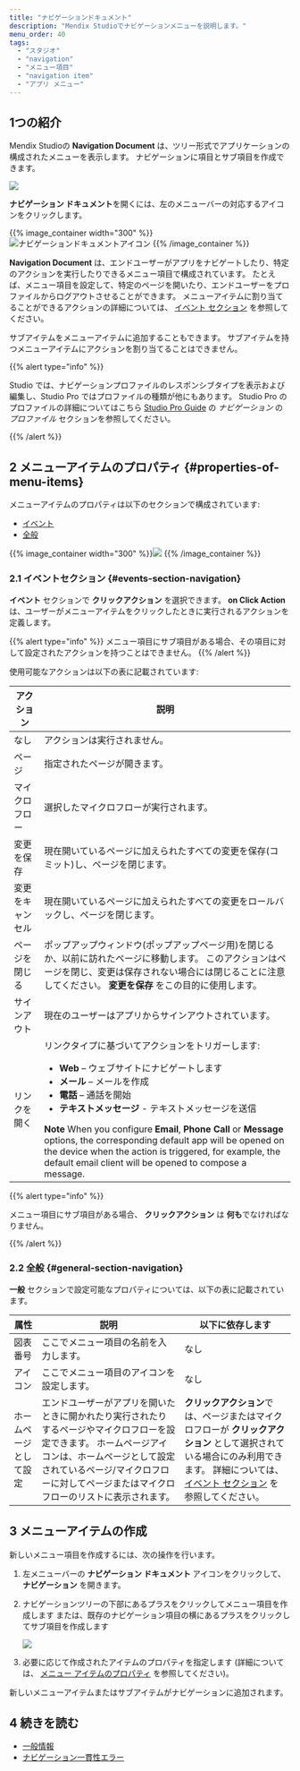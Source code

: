 ```yaml
---
title: "ナビゲーションドキュメント"
description: "Mendix Studioでナビゲーションメニューを説明します。"
menu_order: 40
tags:
  - "スタジオ"
  - "navigation"
  - "メニュー項目"
  - "navigation item"
  - "アプリ メニュー"
---
```


## 1つの紹介

Mendix Studioの **Navigation Document** は、ツリー形式でアプリケーションの構成されたメニューを表示します。 ナビゲーションに項目とサブ項目を作成できます。

![](attachments/navigation/navigation-vs-app.png)

**ナビゲーション ドキュメント**を開くには、左のメニューバーの対応するアイコンをクリックします。

{{% image_container width="300" %}}![ナビゲーションドキュメントアイコン](attachments/navigation/navigation-icon.png)
{{% /image_container %}}

**Navigation Document** は、エンドユーザーがアプリをナビゲートしたり、特定のアクションを実行したりできるメニュー項目で構成されています。 たとえば、メニュー項目を設定して、特定のページを開いたり、エンドユーザーをプロファイルからログアウトさせることができます。 メニューアイテムに割り当てることができるアクションの詳細については、 [イベント セクション](#events-section-navigation) を参照してください。

サブアイテムをメニューアイテムに追加することもできます。 サブアイテムを持つメニューアイテムにアクションを割り当てることはできません。

{{% alert type="info" %}}

Studio では、ナビゲーションプロファイルのレスポンシブタイプを表示および編集し、Studio Pro ではプロファイルの種類が他にもあります。 Studio Pro のプロファイルの詳細についてはこちら [Studio Pro Guide](/refguide8/navigation#profiles) の *ナビゲーション* の *プロファイル* セクションを参照してください。

{{% /alert %}}

## 2 メニューアイテムのプロパティ {#properties-of-menu-items}

メニューアイテムのプロパティは以下のセクションで構成されています:

* [イベント](#events-section-navigation)
* [全般](#general-section-navigation)

{{% image_container width="300" %}}![](attachments/navigation/navigation-properties.png)
{{% /image_container %}}

### 2.1 イベントセクション {#events-section-navigation}

**イベント** セクションで **クリックアクション** を選択できます。 **on Click Action** は、ユーザーがメニューアイテムをクリックしたときに実行されるアクションを定義します。

{{% alert type="info" %}}
メニュー項目にサブ項目がある場合、その項目に対して設定されたアクションを持つことはできません。
{{% /alert %}}

使用可能なアクションは以下の表に記載されています:

| アクション    | 説明                                                                                                                                                                                                                                                                                                  |
| -------- | --------------------------------------------------------------------------------------------------------------------------------------------------------------------------------------------------------------------------------------------------------------------------------------------------- |
| なし       | アクションは実行されません。                                                                                                                                                                                                                                                                                      |
| ページ      | 指定されたページが開きます。                                                                                                                                                                                                                                                                                      |
| マイクロフロー  | 選択したマイクロフローが実行されます。                                                                                                                                                                                                                                                                                 |
| 変更を保存    | 現在開いているページに加えられたすべての変更を保存(コミット)し、ページを閉じます。                                                                                                                                                                                                                                                          |
| 変更をキャンセル | 現在開いているページに加えられたすべての変更をロールバックし、ページを閉じます。                                                                                                                                                                                                                                                            |
| ページを閉じる  | ポップアップウィンドウ(ポップアップページ用)を閉じるか、以前に訪れたページに移動します。 このアクションはページを閉じ、変更は保存されない場合には閉じることに注意してください。 **変更を保存** をこの目的に使用します。                                                                                                                                                                                    |
| サインアウト   | 現在のユーザーはアプリからサインアウトされています。                                                                                                                                                                                                                                                                          |
| リンクを開く   | リンクタイプに基づいてアクションをトリガーします: <ul><li>**Web** – ウェブサイトにナビゲートします </li><li>**メール** – メールを作成</li><li>**電話** – 通話を開始</li><li>**テキストメッセージ** - テキストメッセージを送信</li></ul>**Note** When you configure **Email**, **Phone Call** or **Message** options, the corresponding default app will be opened on the device when the action is triggered, for example, the default email client will be opened to compose a message. |

{{% alert type="info" %}}

メニュー項目にサブ項目がある場合、 **クリックアクション** は **何も**でなければなりません。

{{% /alert %}}

### 2.2 全般 {#general-section-navigation}

**一般** セクションで設定可能なプロパティについては、以下の表に記載されています。

| 属性          | 説明                                                                                                                      | 以下に依存します                                                                                                                         |
| ----------- | ----------------------------------------------------------------------------------------------------------------------- | -------------------------------------------------------------------------------------------------------------------------------- |
| 図表番号        | ここでメニュー項目の名前を入力します。                                                                                                     | なし                                                                                                                               |
| アイコン        | ここでメニュー項目のアイコンを設定します。                                                                                                   | なし                                                                                                                               |
| ホームページとして設定 | エンドユーザーがアプリを開いたときに開かれたり実行されたりするページやマイクロフローを設定できます。 ホームページアイコンは、ホームページとして設定されているページ/マイクロフローに対してページまたはマイクロフローのリストに表示されます。 | **クリックアクション**では、ページまたはマイクロフローが **クリックアクション** として選択されている場合にのみ利用できます。 詳細については、 [イベント セクション](#events-section-navigation) を参照してください。 |

## 3 メニューアイテムの作成

新しいメニュー項目を作成するには、次の操作を行います。

1. 左メニューバーの **ナビゲーション ドキュメント** アイコンをクリックして、 **ナビゲーション** を開きます。

2. ナビゲーションツリーの下部にあるプラスをクリックしてメニュー項目を作成します または、既存のナビゲーション項目の横にあるプラスをクリックしてサブ項目を作成します

   ![](attachments/navigation/adding-navigation-items.png)

3. 必要に応じて作成されたアイテムのプロパティを指定します (詳細については、 [メニュー アイテムのプロパティ](#properties-of-menu-items) を参照してください)。

新しいメニューアイテムまたはサブアイテムがナビゲーションに追加されます。

## 4 続きを読む

* [一般情報](general)
* [ナビゲーション一貫性エラー](consistency-errors-navigation)

